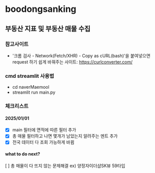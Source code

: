 # boodongsanking
## 부동산 지표 및 부동산 매물 수집
### 참고사이트
+ '크롬 검사 - Network(Fetch/XHR) - Copy as cURL(bash)'을 붙여넣으면 request 하기 쉽게 바꿔주는 사이트: https://curlconverter.com/
### cmd streamlit 사용법
+ cd naverMaemool
+ streamlit run main.py
### 체크리스트
#### 2025/01/01
+[x] main 필터에 면적에 따른 필터 추가
+[x] 총 매물 필터하고 나면 몇개가 남았는지 알려주는 멘트 추가
+[x] 전국 데이터 다 조회 가능하게 바뀜
#### what to do next?
[ ] 총 매물이 다 뜨지 않는 문제해결 ex) 양정자이더샵SK뷰 59타입 
